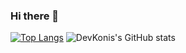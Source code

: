 ### Hi there 👋

[![Top Langs](https://github-readme-stats.vercel.app/api/top-langs/?username=DevKonis)](https://github.com/anuraghazra/github-readme-stats)
![DevKonis's GitHub stats](https://github-readme-stats.vercel.app/api?username=DevKonis&show_icons=true&theme=dark)
<!--
**DevKonis/DevKonis** is a ✨ _special_ ✨ repository because its `README.md` (this file) appears on your GitHub profile.

Here are some ideas to get you started:

- 🔭 I’m currently working on ...
- 🌱 I’m currently learning ...
- 👯 I’m looking to collaborate on ...
- 🤔 I’m looking for help with ...
- 💬 Ask me about ...
- 📫 How to reach me: ...
- 😄 Pronouns: ...
- ⚡ Fun fact: ...
-->
